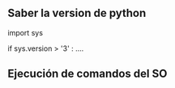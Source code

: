 ## Saber la version de python

import sys

if sys.version > '3' : ....

## Ejecución de comandos del SO

